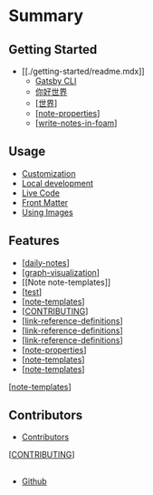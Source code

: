 # Summary

## Getting Started

- [[./getting-started/readme.mdx]]
  - [Gatsby CLI](getting-started/gatsby-cli.mdx)
  - [你好世界](getting-started/你好世界.mdx)
  - [[世界]]
  - [[note-properties]]
  - [[write-notes-in-foam]]

## Usage

- [Customization](usage/customization.mdx)
- [Local development](usage/local-development.mdx)
- [Live Code](usage/live-code.mdx)
- [Front Matter](usage/front-matter.mdx)
- [Using Images](usage/using-images.mdx)

## Features

- [[daily-notes]]
- [[graph-visualization]]
- [[Note note-templates]]
- [[test]]
- [[note-templates]]
- [[CONTRIBUTING]]
- [[link-reference-definitions]]
- [[link-reference-definitions]]
- [[link-reference-definitions]]
- [[note-properties]]
- [[note-templates]]
- [[note-templates]]

[[note-templates]]

## Contributors

- [Contributors](contributing.mdx)

[[CONTRIBUTING]]

##

- [Github](https://github.com)

[//begin]: # "Autogenerated link references for markdown compatibility"
[世界]: 世界.md "世界"
[note-properties]: features/note-properties.md "Note Properties"
[write-notes-in-foam]: how-to/write-notes-in-foam.md "Writing Notes"
[daily-notes]: features/daily-notes.md "Daily Notes"
[graph-visualization]: features/graph-visualization.md "Graph Visualization"
[test]: test.md "Test"
[note-templates]: features/note-templates.md "Note Templates"
[contributing]: ../../CONTRIBUTING.md "Contributing"
[link-reference-definitions]: features/link-reference-definitions.md "Link Reference Definitions"
[//end]: # "Autogenerated link references"
